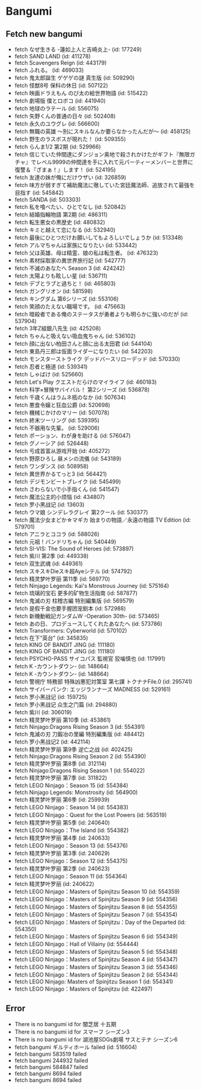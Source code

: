 # Bangumi
## Fetch new bangumi
- fetch なぜ生きる -蓮如上人と吉崎炎上- (id: 177249)
- fetch SAND LAND (id: 411278)
- fetch Scavengers Reign (id: 443179)
- fetch ふれる。 (id: 469033)
- fetch 鬼太郎誕生 ゲゲゲの謎 真生版 (id: 509290)
- fetch 怪獣8号 保科の休日 (id: 507122)
- fetch 映画ドラえもん のび太の絵世界物語 (id: 515422)
- fetch 劇場版 僕とロボコ (id: 441940)
- fetch 地球のラテール (id: 556075)
- fetch 矢野くんの普通の日々 (id: 502408)
- fetch 永久のユウグレ (id: 566600)
- fetch 無職の英雄 ～別にスキルなんか要らなかったんだが～ (id: 458125)
- fetch 野生のラスボスが現れた！ (id: 509355)
- fetch らんま1/2 第2期 (id: 529966)
- fetch 信じていた仲間達にダンジョン奥地で殺されかけたがギフト『無限ガチャ』でレベル9999の仲間達を手に入れて元パーティーメンバーと世界に復讐＆『ざまぁ！』します！ (id: 524195)
- fetch 友達の妹が俺にだけウザい (id: 326859)
- fetch 味方が弱すぎて補助魔法に徹していた宮廷魔法師、追放されて最強を目指す (id: 545842)
- fetch SANDA (id: 503303)
- fetch 私を喰べたい、ひとでなし (id: 520842)
- fetch 結婚指輪物語 第2期 (id: 486311)
- fetch 転生悪女の黒歴史 (id: 480832)
- fetch キミと越えて恋になる (id: 532940)
- fetch 最後にひとつだけお願いしてもよろしいでしょうか (id: 513348)
- fetch アルマちゃんは家族になりたい (id: 533442)
- fetch 父は英雄、母は精霊、娘の私は転生者。 (id: 476323)
- fetch 素材採取家の異世界旅行記 (id: 542777)
- fetch 不滅のあなたへ Season 3 (id: 424242)
- fetch 太陽よりも眩しい星 (id: 536711)
- fetch デブとラブと過ちと！ (id: 465803)
- fetch ガングリオン (id: 581598)
- fetch キングダム 第6シリーズ (id: 553106)
- fetch 笑顔のたえない職場です。 (id: 475663)
- fetch 暗殺者である俺のステータスが勇者よりも明らかに強いのだが (id: 537904)
- fetch 3年Z組銀八先生 (id: 425208)
- fetch ちゃんと吸えない吸血鬼ちゃん (id: 536102)
- fetch 顔に出ない柏田さんと顔に出る太田君 (id: 544104)
- fetch 東島丹三郎は仮面ライダーになりたい (id: 542203)
- fetch モンスターストライク デッドバースリローデッド (id: 570330)
- fetch 忍者と極道 (id: 539341)
- fetch しゃばけ (id: 525660)
- fetch Let's Play クエストだらけのマイライフ (id: 460183)
- fetch 科学×冒険サバイバル！ 第2シリーズ (id: 536878)
- fetch 千歳くんはラムネ瓶のなか (id: 507634)
- fetch 悪食令嬢と狂血公爵 (id: 520698)
- fetch 機械じかけのマリー (id: 507078)
- fetch 終末ツーリング (id: 539395)
- fetch 不器用な先輩。 (id: 529006)
- fetch ポーション、わが身を助ける (id: 576047)
- fetch グノーシア (id: 526448)
- fetch 亏成首富从游戏开始 (id: 405272)
- fetch 野原ひろし 昼メシの流儀 (id: 543189)
- fetch ワンダンス (id: 508958)
- fetch 異世界かるてっと3 (id: 564421)
- fetch デジモンビートブレイク (id: 545499)
- fetch さわらないで小手指くん (id: 541547)
- fetch 魔法公主的小烦恼 (id: 434807)
- fetch 罗小黑战记 (id: 13603)
- fetch ウマ娘 シンデレラグレイ 第2クール (id: 530377)
- fetch 魔法少女まどか☆マギカ 始まりの物語／永遠の物語 TV Edition (id: 579701)
- fetch アニラとココラ (id: 588026)
- fetch 元祖！バンドリちゃん (id: 540449)
- fetch SI-VIS: The Sound of Heroes (id: 573897)
- fetch 紫川 第2季 (id: 449338)
- fetch 双生武魂 (id: 449361)
- fetch スキスキDieスキ超Ayeシテル (id: 574792)
- fetch 精灵梦叶罗丽 第11季 (id: 569770)
- fetch Ninjago Legends: Kai's Monstrous Journey (id: 575164)
- fetch 琉璃的宝石 更多的矿物生活指南 (id: 587877)
- fetch 鬼滅の刃 柱稽古編 特別編集版 (id: 569579)
- fetch 是假千金也要手握团宠剧本 (id: 572988)
- fetch 新機動戦記ガンダムW -Operation 30th- (id: 573465)
- fetch あの日、プロデュースしてくれたあなたへ (id: 573786)
- fetch Transformers: Cyberworld (id: 570102)
- fetch 在下“英台” (id: 345835)
- fetch KING OF BANDIT JING (id: 111180)
- fetch KING OF BANDIT JING (id: 111180)
- fetch PSYCHO-PASS サイコパス 監視官 狡噛慎也 (id: 117991)
- fetch K -カウントダウン- (id: 148664)
- fetch K -カウントダウン- (id: 148664)
- fetch 警視庁 特務部 特殊凶悪犯対策室 第七課 トクナナFile.0 (id: 295741)
- fetch サイバーパンク: エッジランナーズ MADNESS (id: 529161)
- fetch 罗小黑战记 (id: 159725)
- fetch 罗小黑战记 众生之门篇 (id: 294880)
- fetch 紫川 (id: 306019)
- fetch 精灵梦叶罗丽 第10季 (id: 453861)
- fetch Ninjago:Dragons Rising Season 3 (id: 554391)
- fetch 鬼滅の刃 刀鍛冶の里編 特別編集版 (id: 484412)
- fetch 罗小黑战记2 (id: 442114)
- fetch 精灵梦叶罗丽 第9季 逆亡之战 (id: 402425)
- fetch Ninjago:Dragons Rising Season 2 (id: 554390)
- fetch 精灵梦叶罗丽 第8季 (id: 312114)
- fetch Ninjago:Dragons Rising Season 1 (id: 554022)
- fetch 精灵梦叶罗丽 第7季 (id: 311822)
- fetch LEGO Ninjago：Season 15 (id: 554384)
- fetch Ninjago Legends: Monstrosity (id: 564900)
- fetch 精灵梦叶罗丽 第6季 (id: 259939)
- fetch LEGO Ninjago：Season 14 (id: 554383)
- fetch LEGO Ninjago：Quest for the Lost Powers (id: 563519)
- fetch 精灵梦叶罗丽 第5季 (id: 240640)
- fetch LEGO Ninjago：The Island (id: 554382)
- fetch 精灵梦叶罗丽 第4季 (id: 240633)
- fetch LEGO Ninjago：Season 13 (id: 554376)
- fetch 精灵梦叶罗丽 第3季 (id: 240629)
- fetch LEGO Ninjago：Season 12 (id: 554375)
- fetch 精灵梦叶罗丽 第2季 (id: 240623)
- fetch LEGO Ninjago：Season 11 (id: 554364)
- fetch 精灵梦叶罗丽 (id: 240622)
- fetch LEGO Ninjago：Masters of Spinjitzu Season 10 (id: 554359)
- fetch LEGO Ninjago：Masters of Spinjitzu Season 9 (id: 554356)
- fetch LEGO Ninjago：Masters of Spinjitzu Season 8 (id: 554355)
- fetch LEGO Ninjago：Masters of Spinjitzu Season 7 (id: 554354)
- fetch LEGO Ninjago：Masters of Spinjitzu：Day of the Departed (id: 554350)
- fetch LEGO Ninjago：Masters of Spinjitzu Season 6 (id: 554349)
- fetch LEGO Ninjago：Hall of Villainy (id: 554444)
- fetch LEGO Ninjago：Masters of Spinjitzu Season 5 (id: 554348)
- fetch LEGO Ninjago：Masters of Spinjitzu Season 4 (id: 554347)
- fetch LEGO Ninjago：Masters of Spinjitzu Season 3 (id: 554346)
- fetch LEGO Ninjago：Masters of Spinjitzu Season 2 (id: 554344)
- fetch LEGO Ninjago: Masters of Spinjitzu Season 1 (id: 554341)
- fetch LEGO Ninjago：Masters of Spinjitzu (id: 422497)
## Error
- There is no bangumi id for 闇芝居 十五期
- There is no bangumi id for スマーフ シーズン3
- There is no bangumi id for 湖池屋SDGs劇場 サスとテナ シーズン6
- fetch bangumi ギルティホール failed (id: 516604)
- fetch bangumi 583519 failed
- fetch bangumi 244932 failed
- fetch bangumi 584847 failed
- fetch bangumi 8694 failed
- fetch bangumi 8694 failed
